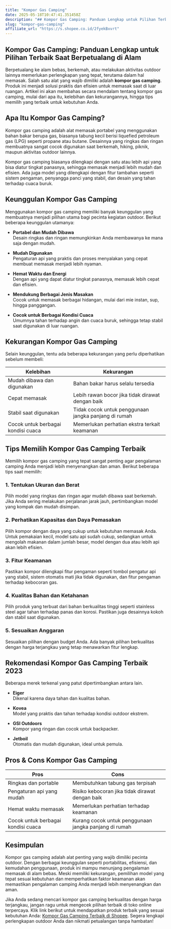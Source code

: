 ```yaml
---
title: "Kompor Gas Camping"
date: 2025-05-18T10:47:41.351458Z
description: "## Kompor Gas Camping: Panduan Lengkap untuk Pilihan Terbaik Saat Berpetualang di Alam..."
slug: "kompor-gas-camping"
affiliate_url: "https://s.shopee.co.id/2fyekBxvrt"
---
```

## Kompor Gas Camping: Panduan Lengkap untuk Pilihan Terbaik Saat Berpetualang di Alam

Berpetualang ke alam bebas, berkemah, atau melakukan aktivitas outdoor lainnya memerlukan perlengkapan yang tepat, terutama dalam hal memasak. Salah satu alat yang wajib dimiliki adalah **kompor gas camping**. Produk ini menjadi solusi praktis dan efisien untuk memasak saat di luar ruangan. Artikel ini akan membahas secara mendalam tentang kompor gas camping, mulai dari apa itu, kelebihan dan kekurangannya, hingga tips memilih yang terbaik untuk kebutuhan Anda.

## Apa Itu Kompor Gas Camping?

Kompor gas camping adalah alat memasak portabel yang menggunakan bahan bakar berupa gas, biasanya tabung kecil berisi liquefied petroleum gas (LPG) seperti propane atau butane. Desainnya yang ringkas dan ringan membuatnya sangat cocok digunakan saat berkemah, hiking, piknik, maupun aktivitas outdoor lainnya.

Kompor gas camping biasanya dilengkapi dengan satu atau lebih api yang bisa diatur tingkat panasnya, sehingga memasak menjadi lebih mudah dan efisien. Ada juga model yang dilengkapi dengan fitur tambahan seperti sistem pengaman, penyangga panci yang stabil, dan desain yang tahan terhadap cuaca buruk.

## Keunggulan Kompor Gas Camping

Menggunakan kompor gas camping memiliki banyak keunggulan yang membuatnya menjadi pilihan utama bagi pecinta kegiatan outdoor. Berikut beberapa keunggulan utamanya:

- **Portabel dan Mudah Dibawa**  
  Desain ringkas dan ringan memungkinkan Anda membawanya ke mana saja dengan mudah.

- **Mudah Digunakan**  
  Pengaturan api yang praktis dan proses menyalakan yang cepat membuat memasak menjadi lebih nyaman.

- **Hemat Waktu dan Energi**  
  Dengan api yang dapat diatur tingkat panasnya, memasak lebih cepat dan efisien.

- **Mendukung Berbagai Jenis Masakan**  
  Cocok untuk memasak berbagai hidangan, mulai dari mie instan, sup, hingga panggangan.

- **Cocok untuk Berbagai Kondisi Cuaca**  
  Umumnya tahan terhadap angin dan cuaca buruk, sehingga tetap stabil saat digunakan di luar ruangan.

## Kekurangan Kompor Gas Camping

Selain keunggulan, tentu ada beberapa kekurangan yang perlu diperhatikan sebelum membeli:

| Kelebihan | Kekurangan |
|---|---|
| Mudah dibawa dan digunakan | Bahan bakar harus selalu tersedia |
| Cepat memasak | Lebih rawan bocor jika tidak dirawat dengan baik |
| Stabil saat digunakan | Tidak cocok untuk penggunaan jangka panjang di rumah |
| Cocok untuk berbagai kondisi cuaca | Memerlukan perhatian ekstra terkait keamanan |

## Tips Memilih Kompor Gas Camping Terbaik

Memilih kompor gas camping yang tepat sangat penting agar pengalaman camping Anda menjadi lebih menyenangkan dan aman. Berikut beberapa tips saat memilih:

### 1. Tentukan Ukuran dan Berat

Pilih model yang ringkas dan ringan agar mudah dibawa saat berkemah. Jika Anda sering melakukan perjalanan jarak jauh, pertimbangkan model yang kompak dan mudah disimpan.

### 2. Perhatikan Kapasitas dan Daya Pemasakan

Pilih kompor dengan daya yang cukup untuk kebutuhan memasak Anda. Untuk pemakaian kecil, model satu api sudah cukup, sedangkan untuk mengolah makanan dalam jumlah besar, model dengan dua atau lebih api akan lebih efisien.

### 3. Fitur Keamanan

Pastikan kompor dilengkapi fitur pengaman seperti tombol pengatur api yang stabil, sistem otomatis mati jika tidak digunakan, dan fitur pengaman terhadap kebocoran gas.

### 4. Kualitas Bahan dan Ketahanan

Pilih produk yang terbuat dari bahan berkualitas tinggi seperti stainless steel agar tahan terhadap panas dan korosi. Pastikan juga desainnya kokoh dan stabil saat digunakan.

### 5. Sesuaikan Anggaran

Sesuaikan pilihan dengan budget Anda. Ada banyak pilihan berkualitas dengan harga terjangkau yang tetap menawarkan fitur lengkap.

## Rekomendasi Kompor Gas Camping Terbaik 2023

Beberapa merek terkenal yang patut dipertimbangkan antara lain.

- **Eiger**  
  Dikenal karena daya tahan dan kualitas bahan.

- **Kovea**  
  Model yang praktis dan tahan terhadap kondisi outdoor ekstrem.

- **GSI Outdoors**  
  Kompor yang ringan dan cocok untuk backpacker.

- **Jetboil**  
  Otomatis dan mudah digunakan, ideal untuk pemula.

## Pros & Cons Kompor Gas Camping

| **Pros** | **Cons** |
|---|---|
| Ringkas dan portable | Membutuhkan tabung gas terpisah |
| Pengaturan api yang mudah | Risiko kebocoran jika tidak dirawat dengan baik |
| Hemat waktu memasak | Memerlukan perhatian terhadap keamanan |
| Cocok untuk berbagai kondisi cuaca | Kurang cocok untuk penggunaan jangka panjang di rumah |

## Kesimpulan

Kompor gas camping adalah alat penting yang wajib dimiliki pecinta outdoor. Dengan berbagai keunggulan seperti portabilitas, efisiensi, dan kemudahan penggunaan, produk ini mampu menunjang pengalaman memasak di alam bebas. Meski memiliki kekurangan, pemilihan model yang tepat sesuai kebutuhan dan memperhatikan faktor keamanan akan memastikan pengalaman camping Anda menjadi lebih menyenangkan dan aman.

Jika Anda sedang mencari kompor gas camping berkualitas dengan harga terjangkau, jangan ragu untuk mengecek pilihan terbaik di toko online terpercaya. Klik link berikut untuk mendapatkan produk terbaik yang sesuai kebutuhan Anda: [Kompor Gas Camping Terbaik di Shopee](https://s.shopee.co.id/2fyekBxvrt). Segera lengkapi perlengkapan outdoor Anda dan nikmati petualangan tanpa hambatan!